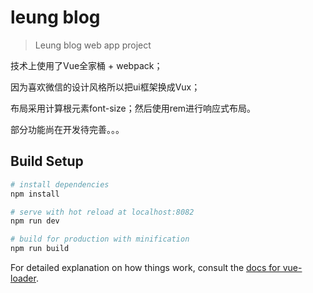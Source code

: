# leung blog

> Leung blog web app project

技术上使用了Vue全家桶 + webpack；

因为喜欢微信的设计风格所以把ui框架换成Vux；

布局采用计算根元素font-size；然后使用rem进行响应式布局。

部分功能尚在开发待完善。。。

## Build Setup

``` bash
# install dependencies
npm install

# serve with hot reload at localhost:8082
npm run dev

# build for production with minification
npm run build
```

For detailed explanation on how things work, consult the [docs for vue-loader](http://vuejs.github.io/vue-loader).
